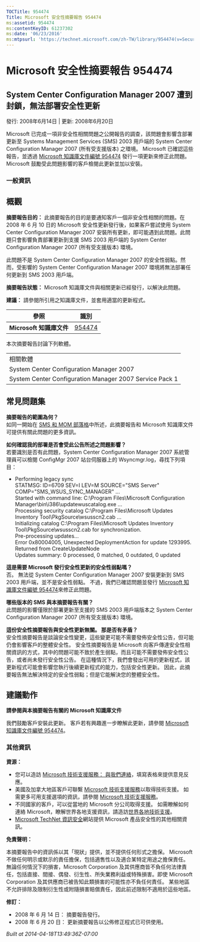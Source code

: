 ```yaml
---
TOCTitle: 954474
Title: Microsoft 安全性摘要報告 954474
ms:assetid: 954474
ms:contentKeyID: 61237302
ms:date: '06/23/2016'
ms:mtpsurl: 'https://technet.microsoft.com/zh-TW/library/954474(v=Security.10)'
---
```



Microsoft 安全性摘要報告 954474
===============================

System Center Configuration Manager 2007 遭到封鎖，無法部署安全性更新
---------------------------------------------------------------------

發行: 2008年6月14日 | 更新: 2008年6月20日

Microsoft 已完成一項非安全性相關問題之公開報告的調查，該問題會影響含部署更新至 Systems Management Services (SMS) 2003 用戶端的 System Center Configuration Manager 2007 (所有受支援版本) 之環境。 Microsoft 已確認這些報告，並透過 [Microsoft 知識庫文件編號 954474](http://support.microsoft.com/kb/954474) 發行一項更新來修正此問題。Microsoft 鼓勵受此問題影響的客戶檢閱此更新並加以安裝。

### 一般資訊

概觀
----


**摘要報告目的：**  此摘要報告的目的是要通知客戶一個非安全性相關的問題。在 2008 年 6 月 10 日的 Microsoft 安全性更新發行後，如果客戶嘗試使用 System Center Configuration Manager 2007 安裝所有更新，即可能遇到此問題。此問題只會影響負責部署更新到支援 SMS 2003 用戶端的 System Center Configuration Manager 2007 (所有受支援版本) 環境。

此問題不是 System Center Configuration Manager 2007 的安全性弱點。然而，受影響的 System Center Configuration Manager 2007 環境將無法部署任何更新到 SMS 2003 用戶端。

**摘要報告狀態：**  Microsoft 知識庫文件與相關更新已經發行，以解決此問題。

**建議：**  請參閱所引用之知識庫文件，並套用適當的更新程式。

| 參照                     | 識別                                             |
|--------------------------|--------------------------------------------------|
| **Microsoft 知識庫文件** | [954474](http://support.microsoft.com/kb/954474) |

本次摘要報告討論下列軟體。

|                                                         |
|---------------------------------------------------------|
| 相關軟體                                                |
| System Center Configuration Manager 2007                |
| System Center Configuration Manager 2007 Service Pack 1 |

常見問題集
----------


**摘要報告的範圍為何？**  
如同一開始在 [SMS 和 MOM 部落格](http://blogs.technet.com/smsandmom/archive/2008/06/12/wsus-offline-scan-catalog-fails-to-sync-on-configmgr-2007.aspx)中所述，此摘要報告和 Microsoft 知識庫文件可提供有關此問題的更多資訊。

**如何確認我的部署是否會受此公告所述之問題影響？**  
若要識別是否有此問題，System Center Configuration Manager 2007 系統管理員可以檢閱 ConfigMgr 2007 站台伺服器上的 Wsyncmgr.log，尋找下列項目：

-   Performing legacy sync  
    STATMSG: ID=6709 SEV=I LEV=M SOURCE="SMS Server" COMP="SMS\_WSUS\_SYNC\_MANAGER" …  
    Started with command line: C:\\Program Files\\Microsoft Configuration Manager\\bin\\i386\\updatewuscatalog.exe …  
    Processing security catalog C:\\Program Files\\Microsoft Updates Inventory Tool\\PkgSource\\wsusscn2.cab ...  
    Initializing catalog C:\\Program Files\\Microsoft Updates Inventory Tool\\PkgSource\\wsusscn2.cab for synchronization.  
    Pre-processing updates...  
    Error 0x80004005, Unexpected DeploymentAction for update 1293995. Returned from CreateUpdateNode  
    Updates summary: 0 processed, 0 matched, 0 outdated, 0 updated

**這是需要 Microsoft 發行安全性更新的安全性弱點嗎？**  
否。 無法從 System Center Configuration Manager 2007 安裝更新到 SMS 2003 用戶端，並不是安全性弱點。 不過，我們已確認問題並發行 [Microsoft 知識庫文件編號 954474](http://support.microsoft.com/kb/954474)來修正此問題。

**哪些版本的 SMS 與本摘要報告有關？**  
此問題的影響僅限於部署更新至支援的 SMS 2003 用戶端版本之 System Center Configuration Manager 2007 (所有受支援版本) 環境。

**這份安全性摘要報告與安全性更新無關。 那是否有矛盾？**  
安全性摘要報告是談論安全性變更，這些變更可能不需要發佈安全性公告，但可能仍會影響客戶的整體安全性。 安全性摘要報告是 Microsoft 向客戶傳達安全性相關資訊的方式，其中的問題可能不致於產生弱點，而且可能不需要發佈安全性公告，或者尚未發行安全性公告。 在這種情況下，我們會發出可用的更新程式，該更新程式可能會影響您執行後續更新程式的能力，包括安全性更新。 因此，此摘要報告無法解決特定的安全性弱點；但是它能解決您的整體安全性。

建議動作
--------


**請參閱與本摘要報告有關的 Microsoft 知識庫文件**

我們鼓勵客戶安裝此更新。 客戶若有興趣進一步瞭解此更新，請參閱 [Microsoft 知識庫文件編號 954474](http://support.microsoft.com/kb/954474)。

### 其他資訊

**資源：** 

-   您可以造訪 [Microsoft 技術支援服務： 與我們連絡](https://support.microsoft.com/common/survey.aspx?scid=sw;en;1257&amp;showpage=1&amp;ws=technet&amp;sd=tech)，填寫表格來提供意見反應。
-   美國及加拿大地區客戶可聯繫 [Microsoft 技術支援服務](http://go.microsoft.com/fwlink/?linkid=21131)以取得技術支援。 如需更多可用支援選項的資訊，請參閱 [Microsoft 技術支援服務](http://support.microsoft.com/)。
-   不同國家的客戶，可以從當地的 Microsoft 分公司取得支援。 如需瞭解如何連絡 Microsoft，瞭解世界各地支援資訊，請造訪[世界各地技術支援](http://go.microsoft.com/fwlink/?linkid=21155)。
-   [Microsoft TechNet 資訊安全](http://www.microsoft.com/taiwan/technet/security/default.mspx)網站提供 Microsoft 產品安全性的其他相關資訊。

**免責聲明：** 

本摘要報告中的資訊係以其「現狀」提供，並不提供任何形式之擔保。 Microsoft 不做任何明示或默示的責任擔保，包括適售性以及適合某特定用途之擔保責任。 無論任何情況下的損害，Microsoft Corporation 及其供應商皆不負任何法律責任，包括直接、間接、偶發、衍生性、所失業務利益或特殊損害。即使 Microsoft Corporation 及其供應商已被告知此類損害的可能性亦不負任何責任。 某些地區不允許排除及限制衍生性或附隨損害賠償責任，因此前述限制不適用於這些地區。

**修訂：** 

-   2008 年 6 月 14 日： 摘要報告發行。
-   2008 年 6 月 20 日： 更新摘要報告以公佈修正程式已可供使用。

*Built at 2014-04-18T13:49:36Z-07:00*
